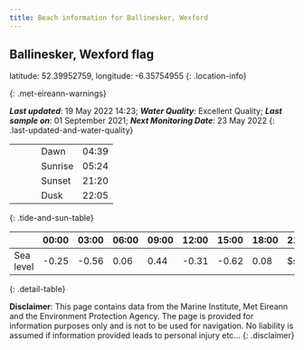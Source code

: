 ```yaml
---
title: Beach information for Ballinesker, Wexford
---
```

## Ballinesker, Wexford <span class="material-icons blue-flag" alt="This a Blue Flag beach">flag</span>

latitude: 52.39952759, longitude: -6.35754955
{: .location-info}


{: .met-eireann-warnings}

___Last updated___: 19 May 2022 14:23; ___Water Quality___: Excellent Quality;
___Last sample on___: 01 September 2021; ___Next Monitoring Date___: 23 May 2022
{: .last-updated-and-water-quality}

|   |   |   |   |   |
|---|---|---|---|---|
|   |   |   | Dawn  | 04:39 |
|   |   |   | Sunrise  | 05:24 |
|   |   |   | Sunset  | 21:20 |
|   |   |   | Dusk  | 22:05 |
{: .tide-and-sun-table}

<div></div>

| | 00:00 | 03:00 | 06:00 | 09:00 | 12:00 | 15:00 | 18:00 | 21:00 |
|---|---|---|---|---|---|---|---|---|
| Sea level | -0.25 | -0.56 | 0.06 | 0.44| -0.31 | -0.62 | 0.08 | $sl21 |
{: .detail-table}

__Disclaimer__: This page contains data from the Marine Institute,
Met Eireann and the Environment Protection Agency. The page is provided for
information purposes only and is not to be used for navigation. No liability
is assumed if information provided leads to personal injury etc...
{: .disclaimer}